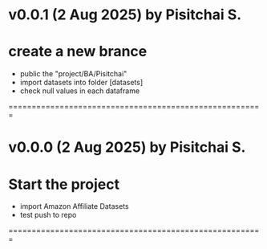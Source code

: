 # v0.0.1 (2 Aug 2025) by Pisitchai S.

# create a new brance

- public the "project/BA/Pisitchai"
- import datasets into folder [datasets]
- check null values in each dataframe

=======================================================

# v0.0.0 (2 Aug 2025) by Pisitchai S.

# Start the project

- import Amazon Affiliate Datasets
- test push to repo

=======================================================